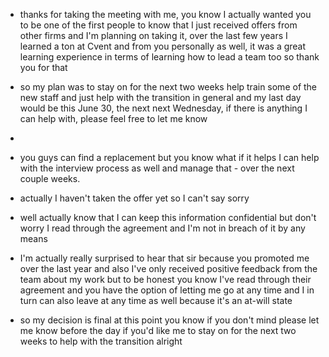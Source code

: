- thanks for taking the meeting with me, you know I actually wanted you to be one of the first people to know that I just received offers from other firms and I'm planning on taking it, over the last few years I learned a ton at Cvent and from you personally as well, it was a great learning experience in terms of learning how to lead a team too so thank you for that 

- so my plan was to stay on for the next two weeks help train some of the new staff and just help with the transition in general and my last day would be this June 30, the next next Wednesday, if there is anything I can help with, please feel free to let me know
- 
-  you guys can find a replacement but you know what if it helps I can help with the interview process as well and manage that - over the next couple weeks.

- actually I haven't taken the offer yet so I can't say sorry 

- well actually know that I can keep this information confidential but don't worry I read through the agreement and I'm not
 in breach of it by any means

- I'm actually really surprised to hear that sir because you promoted me over the last year and also I've only received positive feedback from the team about my work but to be honest you know I've read through their agreement and you have the option of letting me go at any time and I in turn can also leave at any time as well because it's an at-will state 

- so my decision is final at this point you know if you don't mind please let me know before the day if you'd like me to stay on for the next two weeks to help with the transition alright
<!--stackedit_data:
eyJoaXN0b3J5IjpbLTQ1Mzk2MDI1LC0yMTA5NzcxMDE2XX0=
-->